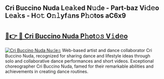 ## Cri Buccino Nuda L𝚎a𝚔ed N𝚞𝚍e - Part-baz Vi𝚍𝚎o L𝚎a𝚔s - H𝚘𝚝 O𝚗𝚕yf𝚊ns P𝚑𝚘tos aC6x9

# <h2><a href="http://kfeuke.oniu.top/?m=Cri+Buccino+Nuda">🔗👉 🔴 Cri Buccino Nuda P𝚑ot𝚘𝚜 V𝚒d𝚎o</a></h2>

[![Cri Buccino Nuda Nu𝚍e𝚜](https://i.imgur.com/0qMVB7G.gif)](http://kfeuke.oniu.top/?m=Cri+Buccino+Nuda)
Web-based artist and dance collaborator Cri Buccino Nuda, recognized for sharing dance and lifestyle ideas through solo and collaborative dance performances and short videos. Exceptional choreographer Cri Buccino Nuda, famed for their remarkable abilities and achievements in creating dance routines.  
